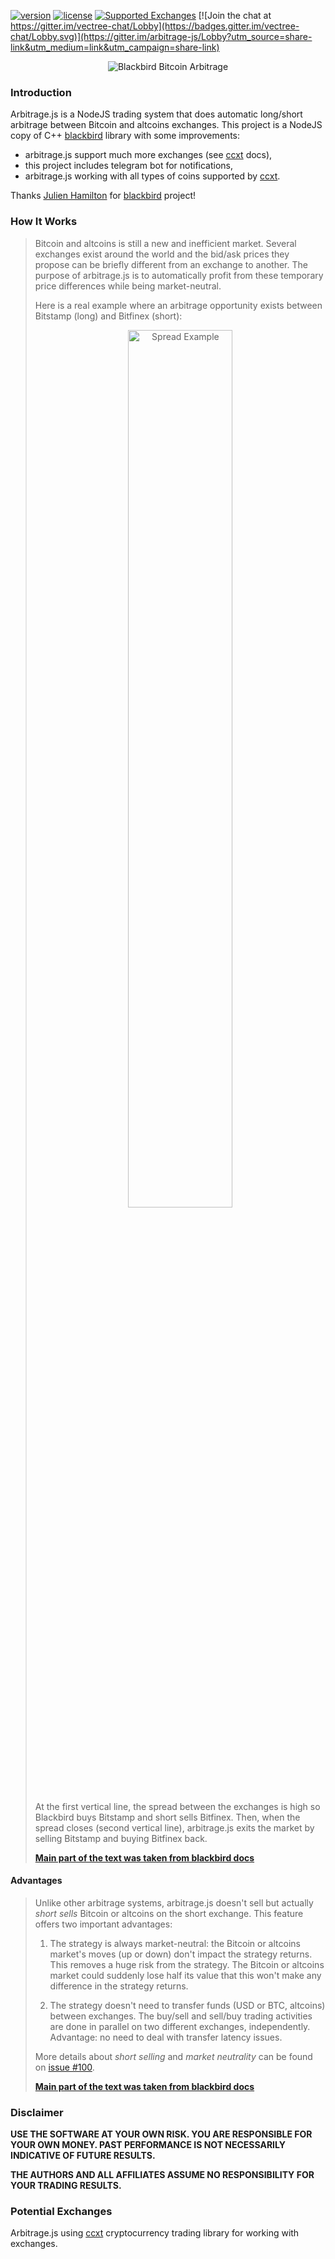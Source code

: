 [![version][version-badge]][CHANGELOG]
[![license][license-badge]][LICENSE]
[![Supported Exchanges](https://img.shields.io/badge/exchanges-116-blue.svg)](https://github.com/ccxt/ccxt/wiki/Exchange-Markets)
[![Join the chat at https://gitter.im/vectree-chat/Lobby](https://badges.gitter.im/vectree-chat/Lobby.svg)](https://gitter.im/arbitrage-js/Lobby?utm_source=share-link&utm_medium=link&utm_campaign=share-link)

<p align="center">
<img src="https://user-images.githubusercontent.com/4215285/41159169-4094c0e0-6b34-11e8-9394-69a0b72847ea.png" alt="Blackbird Bitcoin Arbitrage">
</p>

### Introduction

Arbitrage.js is a NodeJS trading system that does automatic long/short arbitrage between Bitcoin and altcoins exchanges. 
This project is a NodeJS copy of C++ [blackbird](https://github.com/butor/blackbird) library with some improvements: 
* arbitrage.js support much more exchanges (see [ccxt](https://github.com/ccxt/ccxt) docs), 
* this project includes telegram bot for notifications, 
* arbitrage.js working with all types of coins supported by [ccxt](https://github.com/ccxt/ccxt).

Thanks [Julien Hamilton](https://github.com/butor/) for [blackbird](https://github.com/butor/blackbird) project!

### How It Works

> Bitcoin and altcoins is still a new and inefficient market. Several exchanges exist around the world and the bid/ask prices they propose can be briefly different from an exchange to another. The purpose of arbitrage.js is to automatically profit from these temporary price differences while being market-neutral.
>  
> Here is a real example where an arbitrage opportunity exists between Bitstamp (long) and Bitfinex (short):
>  
> <p align="center">
> <img src="https://cloud.githubusercontent.com/assets/11370278/11164055/5863e750-8ab3-11e5-86fc-8f7bab6818df.png"  width="60%" alt="Spread Example">
> </p>
>  
> At the first vertical line, the spread between the exchanges is high so Blackbird buys Bitstamp and short sells Bitfinex. Then, when the spread closes (second vertical line), arbitrage.js exits the market by selling Bitstamp and buying Bitfinex back.
> 
> **[Main part of the text was taken from blackbird docs](https://github.com/butor/blackbird#how-it-works)**
 
#### Advantages

> Unlike other arbitrage systems, arbitrage.js doesn't sell but actually _short sells_ Bitcoin or altcoins on the short exchange. This feature offers two important advantages:
>
> 1. The strategy is always market-neutral: the Bitcoin or altcoins market's moves (up or down) don't impact the strategy returns. This removes a huge risk from the strategy. The Bitcoin or altcoins market could suddenly lose half its value that this won't make any difference in the strategy returns.
> 
> 2. The strategy doesn't need to transfer funds (USD or BTC, altcoins) between exchanges. The buy/sell and sell/buy trading activities are done in parallel on two different exchanges, independently. Advantage: no need to deal with transfer latency issues.
>
> More details about _short selling_ and _market neutrality_ can be found on <a href="https://github.com/butor/blackbird/issues/100" target="_blank">issue #100</a>.
> 
> **[Main part of the text was taken from blackbird docs](https://github.com/butor/blackbird#how-it-works)**

### Disclaimer

__USE THE SOFTWARE AT YOUR OWN RISK. YOU ARE RESPONSIBLE FOR YOUR OWN MONEY. PAST PERFORMANCE IS NOT NECESSARILY INDICATIVE OF FUTURE RESULTS.__

__THE AUTHORS AND ALL AFFILIATES ASSUME NO RESPONSIBILITY FOR YOUR TRADING RESULTS.__

### Potential Exchanges

Arbitrage.js using [ccxt](https://github.com/ccxt/ccxt) cryptocurrency trading library for working with exchanges.

[CHANGELOG]: ./CHANGELOG.md
[LICENSE]: ./LICENSE.md
[version-badge]: https://img.shields.io/badge/version-0.0.0-blue.svg
[license-badge]: https://img.shields.io/badge/license-MIT-blue.svg
